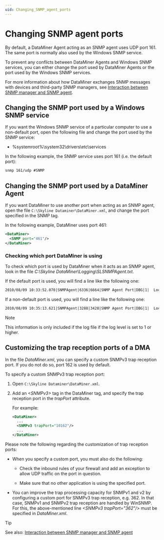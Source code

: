 ```yaml
---
uid: Changing_SNMP_agent_ports
---
```


# Changing SNMP agent ports

By default, a DataMiner Agent acting as an SNMP agent uses UDP port 161. The same port is normally also used by the Windows SNMP service.

To prevent any conflicts between DataMiner Agents and Windows SNMP services, you can either change the port used by DataMiner Agents or the port used by the Windows SNMP services.

For more information about how DataMiner exchanges SNMP messages with devices and third-party SNMP managers, see [Interaction between SNMP manager and SNMP agent](xref:Interaction_between_SNMP_manager_and_SNMP_agent).

## Changing the SNMP port used by a Windows SNMP service

If you want the Windows SNMP service of a particular computer to use a non-default port, open the following file and change the port used by the SNMP service:

- %systemroot%\\system32\\drivers\\etc\\services

In the following example, the SNMP service uses port 161 (i.e. the default port):

```txt
snmp 161/udp #SNMP
```

## Changing the SNMP port used by a DataMiner Agent

If you want DataMiner to use another port when acting as an SNMP agent, open the file `C:\Skyline Dataminer\DataMiner.xml`, and change the port specified in the SNMP tag.

In the following example, DataMiner uses port 461:

```xml
<DataMiner>
  <SNMP port="461"/>
</DataMiner>
```

### Checking which port DataMiner is using

To check which port is used by DataMiner when it acts as an SNMP agent, look in the file *C:\\Skyline DataMiner\\Logging\\SLSNMPAgent.txt*.

If the default port is used, you will find a line like the following one:

```txt
2010/08/09 10:33:52.070|SNMPAgent|6336|6664|SNMP Agent Port|DBG|1|  Local SNMP Port set to 161 (DEFAULT)
```

If a non-default port is used, you will find a line like the following one:

```txt
2010/08/09 10:35:13.621|SNMPAgent|3288|3428|SNMP Agent Port|DBG|1|  Local SNMP Port set to 461 (OVERRULED)
```

> [!NOTE]
> This information is only included if the log file if the log level is set to 1 or higher.

## Customizing the trap reception ports of a DMA

In the file *DataMiner.xml*, you can specify a custom SNMPv3 trap reception port. If you do not do so, port 162 is used by default.

To specify a custom SNMPv3 trap reception port:

1. Open `C:\Skyline Dataminer\DataMiner.xml`.

1. Add an *\<SNMPv3>* tag in the DataMiner tag, and specify the trap reception port in the *trapPort* attribute.

   For example:

   ```xml
   <DataMiner>
     ...
     <SNMPv3 trapPort="10162"/>
     ...
   </DataMiner>
   ```

Please note the following regarding the customization of trap reception ports:

- When you specify a custom port, you must also do the following:

  - Check the inbound rules of your firewall and add an exception to allow UDP traffic on the port in question.

  - Make sure that no other application is using the specified port.

- You can improve the trap processing capacity for SNMPv1 and v2 by configuring a custom port for SNMPv3 trap reception, e.g. 362. In that case, SNMPv1 and SNMPv2 trap reception are handled by WinSNMP. For this, the above-mentioned line *\<SNMPv3 trapPort="362"/>* must be specified in *DataMiner.xml*.

> [!TIP]
> See also: [Interaction between SNMP manager and SNMP agent](xref:Interaction_between_SNMP_manager_and_SNMP_agent)
